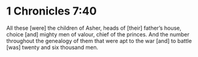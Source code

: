 # 1 Chronicles 7:40

All these [were] the children of Asher, heads of [their] father’s house, choice [and] mighty men of valour, chief of the princes. And the number throughout the genealogy of them that were apt to the war [and] to battle [was] twenty and six thousand men.